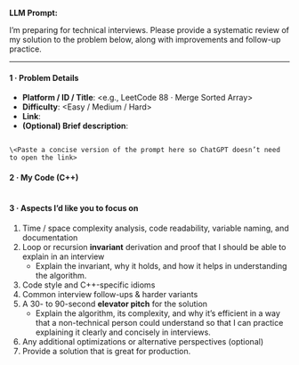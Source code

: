 **LLM Prompt:**

I’m preparing for technical interviews. Please provide a systematic review of my solution to the problem below, along with improvements and follow-up practice.

---

#### 1 · Problem Details

- **Platform / ID / Title**: <e.g., LeetCode 88 · Merge Sorted Array>
- **Difficulty**: <Easy / Medium / Hard>
- **Link**: <URL>
- **(Optional) Brief description**:

```

\<Paste a concise version of the prompt here so ChatGPT doesn’t need to open the link>

```

#### 2 · My Code (C++)

```cpp

```

#### 3 · Aspects I’d like you to focus on

1. Time / space complexity analysis, code readability, variable naming, and documentation
2. Loop or recursion **invariant** derivation and proof that I should be able to explain in an interview
   - Explain the invariant, why it holds, and how it helps in understanding the algorithm.
3. Code style and C++-specific idioms
4. Common interview follow-ups & harder variants
5. A 30- to 90-second **elevator pitch** for the solution
   - Explain the algorithm, its complexity, and why it’s efficient in a way that a non-technical person could understand so that I can practice explaining it clearly and concisely in interviews.
6. Any additional optimizations or alternative perspectives (optional)
7. Provide a solution that is great for production.

